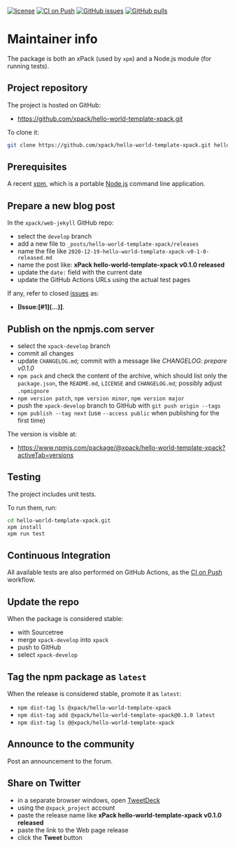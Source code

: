 [![license](https://img.shields.io/github/license/xpack/hello-world-template)](https://github.com/xpack/hello-world-template/blob/xpack/LICENSE)
[![CI on Push](https://github.com/xpack/hello-world-template/workflows/CI%20on%20Push/badge.svg)](https://github.com/xpack/hello-world-template/actions?query=workflow%3A%22CI+on+Push%22)
[![GitHub issues](https://img.shields.io/github/issues/xpack/hello-world-template-xpack.svg)](https://github.com/xpack/hello-world-template-xpack/issues/)
[![GitHub pulls](https://img.shields.io/github/issues-pr/xpack/hello-world-template-xpack.svg)](https://github.com/xpack/hello-world-template-xpack/pulls/)

# Maintainer info

The package is both an xPack (used by `xpm`) and a Node.js module (for
running tests).

## Project repository

The project is hosted on GitHub:

- https://github.com/xpack/hello-world-template-xpack.git

To clone it:

```sh
git clone https://github.com/xpack/hello-world-template-xpack.git hello-world-template-xpack.git
```

## Prerequisites

A recent [xpm](https://xpack.github.io/xpm/), which is a portable
[Node.js](https://nodejs.org/) command line application.

## Prepare a new blog post

In the `xpack/web-jekyll` GitHub repo:

- select the `develop` branch
- add a new file to `_posts/hello-world-template-xpack/releases`
- name the file like `2020-12-19-hello-world-template-xpack-v0-1-0-released.md`
- name the post like: **xPack hello-world-template-xpack v0.1.0 released**
- update the `date:` field with the current date
- update the GitHub Actions URLs using the actual test pages

If any, refer to closed
[issues](https://github.com/xpack/hello-world-template-xpack/issues/)
as:

- **[Issue:\[#1\]\(...\)]**.

## Publish on the npmjs.com server

- select the `xpack-develop` branch
- commit all changes
- update `CHANGELOG.md`; commit with a message like _CHANGELOG: prepare v0.1.0_
- `npm pack` and check the content of the archive, which should list
  only the `package.json`, the `README.md`, `LICENSE` and `CHANGELOG.md`;
  possibly adjust `.npmignore`
- `npm version patch`, `npm version minor`, `npm version major`
- push the `xpack-develop` branch to GitHub with `git push origin --tags`
- `npm publish --tag next` (use `--access public` when publishing for
  the first time)

The version is visible at:

- https://www.npmjs.com/package/@xpack/hello-world-template-xpack?activeTab=versions

## Testing

The project includes unit tests.

To run them, run:

```sh
cd hello-world-template-xpack.git
xpm install
xpm run test
```

## Continuous Integration

All available tests are also performed on GitHub Actions, as the
[CI on Push](https://github.com/xpack/hello-world-template-xpack/actions?query=workflow%3A%22CI+on+Push%22)
workflow.

## Update the repo

When the package is considered stable:

- with Sourcetree
- merge `xpack-develop` into `xpack`
- push to GitHub
- select `xpack-develop`

## Tag the npm package as `latest`

When the release is considered stable, promote it as `latest`:

- `npm dist-tag ls @xpack/hello-world-template-xpack`
- `npm dist-tag add @xpack/hello-world-template-xpack@0.1.0 latest`
- `npm dist-tag ls @@xpack/hello-world-template-xpack`

## Announce to the community

Post an announcement to the forum.

## Share on Twitter

- in a separate browser windows, open [TweetDeck](https://tweetdeck.twitter.com/)
- using the `@xpack_project` account
- paste the release name like **xPack hello-world-template-xpack v0.1.0 released**
- paste the link to the Web page release
- click the **Tweet** button

